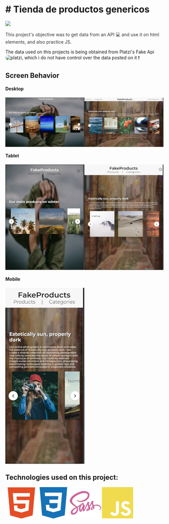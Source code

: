 <div>
    <h1># Tienda de productos genericos</h1> 
    <p align="left">
        <img src="https://img.shields.io/badge/STATUS-FINISHED%20-blue">
    </p>
    <p style="color:#353535"> This project's objective was to get data from an API 💻 and use it on html elements, and also practice JS.</p>
    <p> The data used on this projects is being obtained from Platzi's Fake Api <img style="width:20px; border-radius:12px;" src="https://yt3.googleusercontent.com/rwU607PYF9jK9QL2I85SdfCLVZJGGsxWukuF_LxD0PepnqEIrFVg3W85FOVPDmWdMN1SxyJ7Xi8=s900-c-k-c0x00ffffff-no-rj" alt="platzi"/>, which i do not have control over the data posted on it ❗</p>
</div>

<div style="">
    <h2>Screen Behavior</h2>
    <h4>Desktop</h4>
    <div style="display:flex; flex-direction:row; width:100%;">
        <img style="width:49%;" src="https://github.com/EdCenten0/Imgs/blob/master/FakeStore%20(Productos-generico)/Desktop%201.jpeg" alt="desktop"/>
        <img style="width:49%;"  src="https://github.com/EdCenten0/Imgs/blob/master/FakeStore%20(Productos-generico)/Desktop%202.jpeg" alt="desktop"/>
    </div>
    <h4>Tablet</h4>
    <div style="display:flex; flex-direction:row; width:100%;">
        <img style="width:49%;" src="https://github.com/EdCenten0/Imgs/blob/master/FakeStore%20(Productos-generico)/Tablet%201.jpeg" alt="tablet"/>
        <img style="width:49%;"  src="https://github.com/EdCenten0/Imgs/blob/master/FakeStore%20(Productos-generico)/Tablet%202.jpeg" alt="tablet"/>
    </div>
    <h4>Mobile</h4>
    <div style="display:flex; flex-direction:row; width:100%;">
        <img style="width:49%;" src="https://github.com/EdCenten0/Imgs/blob/master/FakeStore%20(Productos-generico)/Mobile%201.jpeg" alt="mobile"/>
    </div>
</div>

<div>
    <h2>Technologies used on this project:</h2>
    <div style="display:flex;">
        <img src="https://github.com/devicons/devicon/blob/master/icons/html5/html5-plain.svg" alt="tech" width="100px"/>
        <img src="https://github.com/devicons/devicon/blob/master/icons/css3/css3-plain.svg" alt="tech" width="100px"/>
        <img src="https://github.com/devicons/devicon/blob/master/icons/sass/sass-original.svg" alt="tech" width="100px"/>
        <img src="https://github.com/devicons/devicon/blob/master/icons/javascript/javascript-plain.svg" alt="tech" width="100px"/>
    </div>
</div>
